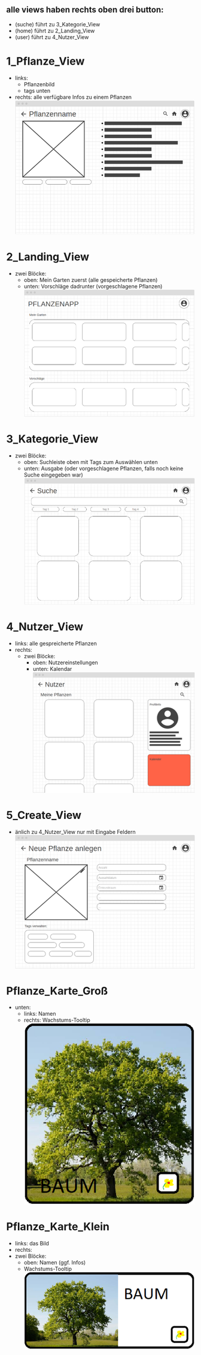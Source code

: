 ## alle views haben rechts oben drei button:
- (suche) führt zu 3_Kategorie_View
- (home) führt zu 2_Landing_View
- (user) führt zu 4_Nutzer_View

# 1_Pflanze_View
- links:
  - Pflanzenbild
  - tags unten
- rechts: alle verfügbare Infos zu einem Pflanzen 
![1_Pflanze_View](/documentation/images/1_Pflanze_View.png)

# 2_Landing_View
- zwei Blöcke:
  - oben: Mein Garten zuerst (alle gespeicherte Pflanzen)
  - unten: Vorschläge dadrunter (vorgeschlagene Pflanzen)
![2_Landing_View](/documentation/images/2_Landing_View.png)

# 3_Kategorie_View
- zwei Blöcke:
  - oben: Suchleiste oben mit Tags zum Auswählen unten 
  - unten: Ausgabe (oder vorgeschlagene Pflanzen, falls noch keine Suche eingegeben war)
![3_Kategorie_View](/documentation/images/3_Kategorie_View.png)

# 4_Nutzer_View
- links: alle gespreicherte Pflanzen
- rechts:
  - zwei Blöcke:
    - oben: Nutzereinstellungen
    - unten: Kalendar
![4_Nutzer_View](/documentation/images/4_Nutzer_View.png)

# 5_Create_View
- änlich zu 4_Nutzer_View nur mit Eingabe Feldern
![5_Create_View](/documentation/images/5_Create_View.png)

# Pflanze_Karte_Groß
- unten:
  - links: Namen
  - rechts: Wachstums-Tooltip
![Panel](/documentation/images/Panel.png)

# Pflanze_Karte_Klein
- links: das Bild
- rechts:
- zwei Blöcke:
  - oben: Namen (ggf. Infos)
  - Wachstums-Tooltip
![Panel-small](/documentation/images/Panel_small.png)
